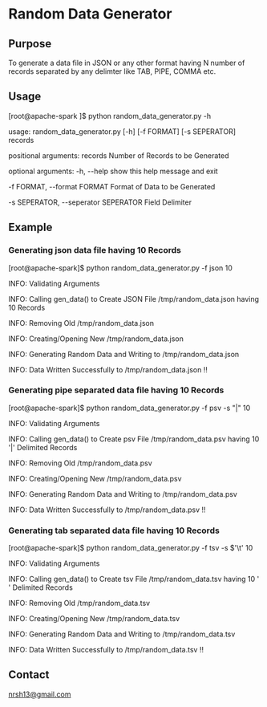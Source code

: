 # Random Data Generator

## Purpose

To generate a data file in JSON or any other format having N number of records separated by any delimter like TAB, PIPE, COMMA etc.

## Usage

[root@apache-spark ]$ python random_data_generator.py -h

usage: random_data_generator.py [-h] [-f FORMAT] [-s SEPERATOR] records

positional arguments:
  records               Number of Records to be Generated

optional arguments:
  -h, --help            show this help message and exit
  
  -f FORMAT, --format FORMAT
                        Format of Data to be Generated
                        
  -s SEPERATOR, --seperator SEPERATOR
                        Field Delimiter

## Example

### Generating json data file having 10 Records

[root@apache-spark]$ python random_data_generator.py -f json 10

INFO: Validating Arguments

INFO: Calling gen_data() to Create JSON File /tmp/random_data.json having 10 Records

INFO: Removing Old /tmp/random_data.json

INFO: Creating/Opening New /tmp/random_data.json

INFO: Generating Random Data and Writing to /tmp/random_data.json

INFO: Data Written Successfully to /tmp/random_data.json !!


### Generating pipe separated data file having 10 Records

[root@apache-spark]$ python random_data_generator.py -f psv -s "|" 10

INFO: Validating Arguments

INFO: Calling gen_data() to Create psv File /tmp/random_data.psv having 10 '|' Delimited Records

INFO: Removing Old /tmp/random_data.psv

INFO: Creating/Opening New /tmp/random_data.psv

INFO: Generating Random Data and Writing to /tmp/random_data.psv

INFO: Data Written Successfully to /tmp/random_data.psv !!


### Generating tab separated data file having 10 Records

[root@apache-spark]$ python random_data_generator.py -f tsv -s $'\t' 10

INFO: Validating Arguments

INFO: Calling gen_data() to Create tsv File /tmp/random_data.tsv having 10 '    ' Delimited Records

INFO: Removing Old /tmp/random_data.tsv

INFO: Creating/Opening New /tmp/random_data.tsv

INFO: Generating Random Data and Writing to /tmp/random_data.tsv

INFO: Data Written Successfully to /tmp/random_data.tsv !!


## Contact

nrsh13@gmail.com

